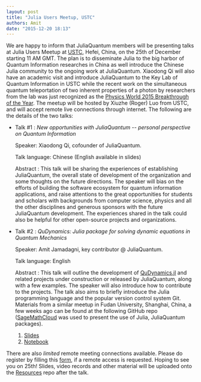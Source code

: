 ```yaml
---
layout: post
title: "Julia Users Meetup, USTC"
authors: Amit
date: "2015-12-20 18:13"
---
```


We are happy to inform that JuliaQuantum members will be presenting talks at Julia Users Meetup at [USTC](http://en.ustc.edu.cn/), Hefei, China, on
the 25th of December starting 11 AM GMT. 
The plan is to disseminate Julia to the big harbor of Quantum Information researches in China as well introduce the Chinese Julia community to the ongoing work at JuliaQuantum. 
Xiaodong Qi will also have an academic visit and introduce JuliaQuantum to the Key Lab of Quantum Information in USTC while the recent work on the simultaneous quantum teleportation of two inherent properties of a photon by researchers from the lab was just recognized as the [Physics World 2015 Breakthrough of the Year](http://physicsworld.com/cws/article/news/2015/dec/11/double-quantum-teleportation-milestone-is-physics-world-2015-breakthrough-of-the-year). 
The meetup will be hosted by Xiuzhe (Roger) Luo from USTC, and will accept remote live connections through internet. 
The following are the details of the two talks:


* Talk #1 : *New opportunities with JuliaQuantum -- personal perspective on Quantum Information*

    Speaker: Xiaodong Qi, cofounder of JuliaQuantum.

    Talk language: Chinese (English available in slides)

    Abstract : This talk will be sharing the experiences of establishing JuliaQuantum, the overall state of development of the organization and some thoughts on the future directions.
The speaker will bias on the efforts of building the software ecosystem for quantum information applications, and raise attentions to the
great opportunities for students and scholars with backgrounds from computer science, physics and all the other disciplines and generous sponsors
with the future JuliaQuantum development. The experiences shared in the talk could also be helpful for other open-source projects and organizations.

* Talk #2 : *QuDynamics: Julia package for solving dynamic equations in Quantum Mechanics*

    Speaker: Amit Jamadagni, key contributor @ JuliaQuantum.

    Talk language: English

    Abstract : This talk will outline the development of [QuDynamics.jl](https://github.com/JuliaQuantum/QuDynamics.jl) and related projects under construction or released by JuliaQuantum,
    along with a few examples. The speaker will also introduce how to contribute to the projects. The talk also aims to briefly introduce
    the Julia programming language and the popular version control system Git. Materials from a similar meetup in Fudan University, Shanghai, China, a few weeks ago can be found at the following GitHub repo
    ([SageMathCloud](https://cloud.sagemath.com/) was used to present the use of Julia, JuliaQuantum packages).

    1. [Slides](https://github.com/amitjamadagni/Dec_2015/blob/master/Fudan/QuDynamics_Talk/QuDynamics_16_10_15.pdf)
    2. [Notebook](https://github.com/amitjamadagni/Dec_2015/blob/master/Fudan/QuDynamics_Talk/QuDynamics_present.ipynb)

There are also *limited* remote meeting connections available. Please do register by filling this [form](https://www.wenjuan.com/s/Y3Qf6f/), if a remote access is requested.
Hoping to see you on 25th! Slides, video records and other material will be uploaded onto the [Resources](https://github.com/JuliaQuantum/Resources/) repo after the talk.
